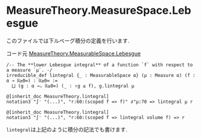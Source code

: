 MeasureTheory.MeasureSpace.Lebesgue
============================================

このファイルでは下ルベーグ積分の定義を行います.

コード元
[MeasureTheory.MeasurableSpace.Lebesgue](https://leanprover-community.github.io/mathlib4_docs/Mathlib/MeasureTheory/MeasurableSpace/Lebesgue.html)

``` lean4
/-- The **lower Lebesgue integral** of a function `f` with respect to a measure `μ`. -/
irreducible_def lintegral {_ : MeasurableSpace α} (μ : Measure α) (f : α → ℝ≥0∞) : ℝ≥0∞ :=
  ⨆ (g : α →ₛ ℝ≥0∞) (_ : ⇑g ≤ f), g.lintegral μ
```

``` lean4
@[inherit_doc MeasureTheory.lintegral]
notation3 "∫⁻ "(...)", "r:60:(scoped f => f)" ∂"μ:70 => lintegral μ r

@[inherit_doc MeasureTheory.lintegral]
notation3 "∫⁻ "(...)", "r:60:(scoped f => lintegral volume f) => r
```
`lintegral`は上記のように積分の記法でも書けます.